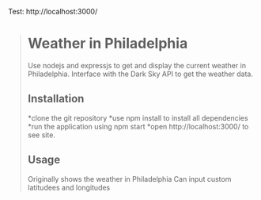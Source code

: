 Test: http://localhost:3000/

># Weather in Philadelphia
>
>Use nodejs and expressjs to get and display the current weather in Philadelphia.
>Interface with the Dark Sky API to get the weather data.
>
>## Installation
>*clone the git repository
>*use npm install to install all dependencies
>*run the application using npm start
>*open http://localhost:3000/ to see site.
>
>
>## Usage
>Originally shows the weather in Philadelphia
>Can input custom latitudees and longitudes
